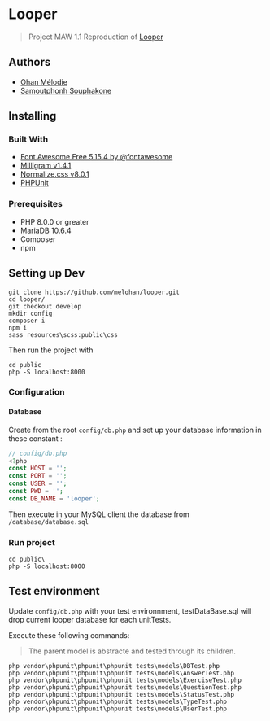 # Looper

> Project MAW 1.1
> Reproduction of [Looper](https://stormy-plateau-54488.herokuapp.com)

## Authors

- [Ohan Mélodie](https://github.com/melohan)
- [Samoutphonh Souphakone](https://github.com/Souphakone)

## Installing

### Built With

- [Font Awesome Free 5.15.4 by @fontawesome](https://fontawesome.com)
- [Milligram v1.4.1](https://milligram.io)
- [Normalize.css v8.0.1](github.com/necolas/normalize.css)
- [PHPUnit](https://phpunit.de/getting-started/phpunit-9.html)

### Prerequisites

- PHP 8.0.0 or greater
- MariaDB 10.6.4
- Composer
- npm

## Setting up Dev

```shell
git clone https://github.com/melohan/looper.git
cd looper/
git checkout develop
mkdir config
composer i
npm i
sass resources\scss:public\css
```

Then run the project with
```shell
cd public
php -S localhost:8000
```

### Configuration

#### Database

Create from the root `config/db.php` and set up your database information in these constant :

```php
// config/db.php
<?php 
const HOST = '';
const PORT = '';
const USER = '';
const PWD = '';
const DB_NAME = 'looper';
```

Then execute in your MySQL client the database from `/database/database.sql`

### Run project

```shell
cd public\
php -S localhost:8000
```

## Test environment

Update `config/db.php` with your test environnment, testDataBase.sql will drop current looper database for each
unitTests.

Execute these following commands:
> The parent model is abstracte and tested through its children.

```shell
php vendor\phpunit\phpunit\phpunit tests\models\DBTest.php
php vendor\phpunit\phpunit\phpunit tests\models\AnswerTest.php
php vendor\phpunit\phpunit\phpunit tests\models\ExerciseTest.php
php vendor\phpunit\phpunit\phpunit tests\models\QuestionTest.php
php vendor\phpunit\phpunit\phpunit tests\models\StatusTest.php
php vendor\phpunit\phpunit\phpunit tests\models\TypeTest.php
php vendor\phpunit\phpunit\phpunit tests\models\UserTest.php
```